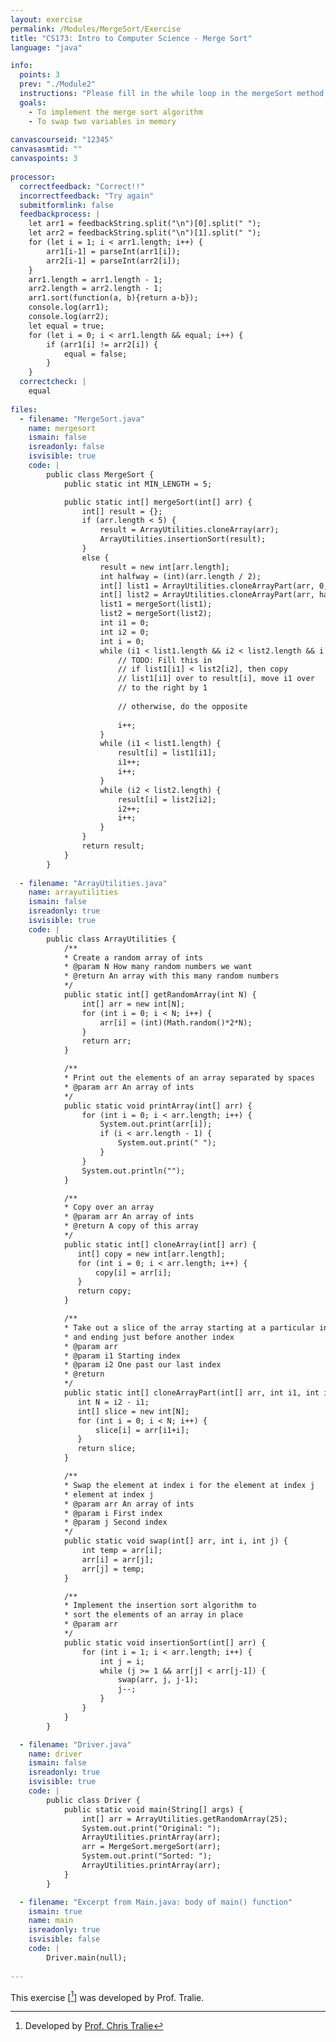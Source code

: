 ```yaml
---
layout: exercise
permalink: /Modules/MergeSort/Exercise
title: "CS173: Intro to Computer Science - Merge Sort"
language: "java"

info:
  points: 3
  prev: "./Module2"
  instructions: "Please fill in the while loop in the mergeSort method that performs the merging step.  Below is the majority of the code for merge sort, as well as some array utilities we wrote last lab. The main method fills in a random array, prints that array, calls the mergeSort method, and then prints the result. If you've done this properly, the resulting array will come back in sorted order."
  goals:
    - To implement the merge sort algorithm
    - To swap two variables in memory
    
canvascourseid: "12345"
canvasasmtid: ""    
canvaspoints: 3
    
processor:  
  correctfeedback: "Correct!!" 
  incorrectfeedback: "Try again"
  submitformlink: false
  feedbackprocess: | 
    let arr1 = feedbackString.split("\n")[0].split(" ");
    let arr2 = feedbackString.split("\n")[1].split(" ");
    for (let i = 1; i < arr1.length; i++) {
        arr1[i-1] = parseInt(arr1[i]);
        arr2[i-1] = parseInt(arr2[i]);
    }
    arr1.length = arr1.length - 1;
    arr2.length = arr2.length - 1;
    arr1.sort(function(a, b){return a-b});
    console.log(arr1);
    console.log(arr2);
    let equal = true;
    for (let i = 0; i < arr1.length && equal; i++) {
        if (arr1[i] != arr2[i]) {
            equal = false;
        }
    }
  correctcheck: |
    equal
 
files:
  - filename: "MergeSort.java"
    name: mergesort
    ismain: false
    isreadonly: false
    isvisible: true
    code: |
        public class MergeSort {
            public static int MIN_LENGTH = 5;

            public static int[] mergeSort(int[] arr) {
                int[] result = {};
                if (arr.length < 5) {
                    result = ArrayUtilities.cloneArray(arr);
                    ArrayUtilities.insertionSort(result);
                }
                else {
                    result = new int[arr.length];
                    int halfway = (int)(arr.length / 2);
                    int[] list1 = ArrayUtilities.cloneArrayPart(arr, 0, halfway);
                    int[] list2 = ArrayUtilities.cloneArrayPart(arr, halfway, arr.length);
                    list1 = mergeSort(list1);
                    list2 = mergeSort(list2);
                    int i1 = 0;
                    int i2 = 0;
                    int i = 0;
                    while (i1 < list1.length && i2 < list2.length && i < result.length) {
                        // TODO: Fill this in
                        // if list1[i1] < list2[i2], then copy 
                        // list1[i1] over to result[i], move i1 over
                        // to the right by 1
                        
                        // otherwise, do the opposite
                        
                        i++;
                    }
                    while (i1 < list1.length) {
                        result[i] = list1[i1];
                        i1++;
                        i++;
                    }
                    while (i2 < list2.length) {
                        result[i] = list2[i2];
                        i2++;
                        i++;
                    }
                }
                return result;
            }    
        }
        
  - filename: "ArrayUtilities.java"
    name: arrayutilities
    ismain: false
    isreadonly: true
    isvisible: true
    code: |
        public class ArrayUtilities {
            /**
            * Create a random array of ints
            * @param N How many random numbers we want
            * @return An array with this many random numbers
            */
            public static int[] getRandomArray(int N) {
                int[] arr = new int[N];
                for (int i = 0; i < N; i++) {
                    arr[i] = (int)(Math.random()*2*N);
                }
                return arr;
            }

            /**
            * Print out the elements of an array separated by spaces
            * @param arr An array of ints
            */
            public static void printArray(int[] arr) {
                for (int i = 0; i < arr.length; i++) {
                    System.out.print(arr[i]);
                    if (i < arr.length - 1) {
                        System.out.print(" ");
                    }
                }
                System.out.println("");
            }

            /**
            * Copy over an array
            * @param arr An array of ints
            * @return A copy of this array
            */
            public static int[] cloneArray(int[] arr) {
               int[] copy = new int[arr.length];
               for (int i = 0; i < arr.length; i++) {
                   copy[i] = arr[i];
               }
               return copy;
            }

            /**
            * Take out a slice of the array starting at a particular index
            * and ending just before another index
            * @param arr
            * @param i1 Starting index
            * @param i2 One past our last index
            * @return 
            */
            public static int[] cloneArrayPart(int[] arr, int i1, int i2) {
               int N = i2 - i1;
               int[] slice = new int[N];
               for (int i = 0; i < N; i++) {
                   slice[i] = arr[i1+i];
               }
               return slice;
            }

            /**
            * Swap the element at index i for the element at index j
            * element at index j
            * @param arr An array of ints
            * @param i First index
            * @param j Second index
            */
            public static void swap(int[] arr, int i, int j) {
                int temp = arr[i];
                arr[i] = arr[j];
                arr[j] = temp;
            }

            /**
            * Implement the insertion sort algorithm to
            * sort the elements of an array in place
            * @param arr 
            */
            public static void insertionSort(int[] arr) {
                for (int i = 1; i < arr.length; i++) {
                    int j = i;
                    while (j >= 1 && arr[j] < arr[j-1]) {
                        swap(arr, j, j-1);
                        j--;
                    }
                }
            }
        }

  - filename: "Driver.java"
    name: driver
    ismain: false
    isreadonly: true
    isvisible: true
    code: | 
        public class Driver {
            public static void main(String[] args) {
                int[] arr = ArrayUtilities.getRandomArray(25);
                System.out.print("Original: ");
                ArrayUtilities.printArray(arr);
                arr = MergeSort.mergeSort(arr);
                System.out.print("Sorted: ");
                ArrayUtilities.printArray(arr);
            }
        }    

  - filename: "Excerpt from Main.java: body of main() function"
    ismain: true
    name: main
    isreadonly: true
    isvisible: false
    code: |
        Driver.main(null);
        
---
```


This exercise \[[^1]\] was developed by Prof. Tralie.

[^1]: Developed by [Prof. Chris Tralie](https://www.ursinus.edu/live/profiles/4502-christopher-j-tralie)